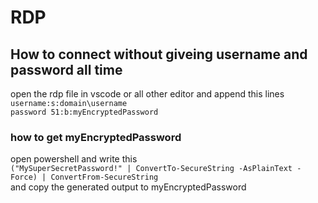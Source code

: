 # RDP
## How to connect without giveing username and password all time
open the rdp file in vscode or all other editor and append this lines \
`username:s:domain\username` \
`password 51:b:myEncryptedPassword`
### how to get myEncryptedPassword
open powershell and write this \
`("MySuperSecretPassword!" | ConvertTo-SecureString -AsPlainText -Force) | ConvertFrom-SecureString` \
and copy the generated output to myEncryptedPassword
